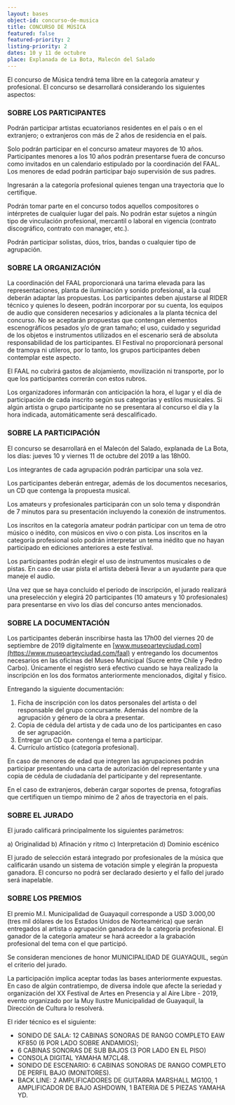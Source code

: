 ```yaml
---
layout: bases
object-id: concurso-de-musica
title: CONCURSO DE MÚSICA
featured: false
featured-priority: 2
listing-priority: 2
dates: 10 y 11 de octubre
place: Explanada de La Bota, Malecón del Salado
---
```


El concurso de Música tendrá tema libre en la categoría amateur y profesional. El concurso se desarrollará considerando los siguientes aspectos:

### SOBRE LOS PARTICIPANTES
Podrán participar artistas ecuatorianos residentes en el país o en el extranjero; o extranjeros con más de 2 años de residencia en el país.

Solo podrán participar en el concurso amateur mayores de 10 años. Participantes menores a los 10 años podrán presentarse fuera de concurso como invitados en un calendario estipulado por la coordinación del FAAL. Los menores de edad podrán participar bajo supervisión de sus padres.

Ingresarán a la categoría profesional quienes tengan una trayectoria que lo certifique.

Podrán tomar parte en el concurso todos aquellos compositores o intérpretes de cualquier lugar del país. No podrán estar sujetos a ningún tipo de vinculación profesional, mercantil o laboral en vigencia (contrato discográfico, contrato con manager, etc.).

Podrán participar solistas, dúos, tríos, bandas o cualquier tipo de agrupación.

### SOBRE LA ORGANIZACIÓN

La coordinación del FAAL proporcionará una tarima elevada para las representaciones, planta de iluminación y sonido profesional, a la cual deberán adaptar las propuestas. Los participantes deben ajustarse al RIDER técnico y quienes lo deseen, podrán incorporar por su cuenta, los equipos de audio que consideren necesarios y adicionales a la planta técnica del concurso. No se aceptarán propuestas que contengan elementos escenográficos pesados y/o de gran tamaño; el uso, cuidado y seguridad de los objetos e instrumentos utilizados en el escenario será de absoluta responsabilidad de los participantes. El Festival no proporcionará personal de tramoya ni utileros, por lo tanto, los grupos participantes deben contemplar este aspecto.

El FAAL no cubrirá gastos de alojamiento, movilización ni transporte, por lo que los participantes correrán con estos rubros.

Los organizadores informarán con anticipación la hora, el lugar y el día de participación de cada inscrito según sus categorías y estilos musicales. Si algún artista o grupo participante no se presentara al concurso el día y la hora indicada, automáticamente será descalificado.

### SOBRE LA PARTICIPACIÓN
El concurso se desarrollará en el Malecón del Salado, explanada de La Bota, los días: jueves 10 y viernes 11 de octubre del 2019 a las 18h00.

Los integrantes de cada agrupación podrán participar una sola vez.

Los participantes deberán entregar, además de los documentos necesarios, un CD que contenga la propuesta musical.

Los amateurs y profesionales participarán con un solo tema y dispondrán de 7 minutos para su presentación incluyendo la conexión de instrumentos.

Los inscritos en la categoría amateur podrán participar con un tema de otro músico o inédito, con músicos en vivo o con pista. Los inscritos en la categoría profesional solo podrán interpretar un tema inédito que no hayan participado en ediciones anteriores a este festival.

Los participantes podrán elegir el uso de instrumentos musicales o de pistas. En caso de usar pista el artista deberá llevar a un ayudante para que maneje el audio.

Una vez que se haya concluido el periodo de inscripción, el jurado realizará una preselección y elegirá 20 participantes (10 amateurs y 10 profesionales) para presentarse en vivo los días del concurso antes mencionados.

### SOBRE LA DOCUMENTACIÓN
Los participantes deberán inscribirse hasta las 17h00 del viernes 20 de septiembre de 2019 digitalmente en [www.museoarteyciudad.com](https://www.museoarteyciudad.com/faal) y entregando los documentos necesarios en las oficinas del Museo Municipal (Sucre entre Chile y Pedro Carbo). Únicamente el registro será efectivo cuando se haya realizado la inscripción en los dos formatos anteriormente mencionados, digital y físico.

Entregando la siguiente documentación:

1. Ficha de inscripción con los datos personales del artista o del responsable del grupo concursante. Además del nombre de la agrupación y género de la obra a presentar.
1. Copia de cédula del artista y de cada uno de los participantes en caso de ser agrupación.
1. Entregar un CD que contenga el tema a participar.
1. Currículo artístico (categoría profesional).

En caso de menores de edad que integren las agrupaciones podrán participar presentando una carta de autorización del representante y una copia de cédula de ciudadanía del participante y del representante.

En el caso de extranjeros, deberán cargar soportes de prensa, fotografías que certifiquen un tiempo mínimo de 2 años de trayectoria en el país.

### SOBRE EL JURADO
El jurado calificará principalmente los siguientes parámetros:

a) Originalidad
b) Afinación y ritmo
c) Interpretación
d) Dominio escénico

El jurado de selección estará integrado por profesionales de la música que calificarán usando un sistema de votación simple y elegirán la propuesta ganadora.  El concurso no podrá ser declarado desierto y el fallo del jurado será inapelable.

### SOBRE LOS PREMIOS
El premio M.I. Municipalidad de Guayaquil corresponde a USD 3.000,00 (tres mil dólares de los Estados Unidos de Norteamérica) que serán entregados al artista o agrupación ganadora de la categoría profesional. El ganador de la categoría amateur se hará acreedor a la grabación profesional del tema con el que participó.

Se consideran menciones de honor MUNICIPALIDAD DE GUAYAQUIL, según el criterio del jurado.

La participación implica aceptar todas las bases anteriormente expuestas. En caso de algún contratiempo, de diversa índole que afecte la seriedad y organización del XX Festival de Artes en Presencia y al Aire Libre - 2019, evento organizado por la Muy Ilustre Municipalidad de Guayaquil, la Dirección de Cultura lo resolverá.

El rider técnico es el siguiente:
* SONIDO DE SALA: 12 CABINAS SONORAS DE RANGO COMPLETO EAW KF850 (6 POR LADO SOBRE ANDAMIOS);
* 6 CABINAS SONORAS DE SUB BAJOS (3 POR LADO EN EL PISO)
* CONSOLA DIGITAL YAMAHA M7CL48.
* SONIDO DE ESCENARIO: 6 CABINAS SONORAS DE RANGO COMPLETO DE PERFIL BAJO (MONITORES).
* BACK LINE: 2 AMPLIFICADORES DE GUITARRA MARSHALL MG100, 1 AMPLIFICADOR DE BAJO ASHDOWN, 1 BATERIA DE 5 PIEZAS YAMAHA YD.
